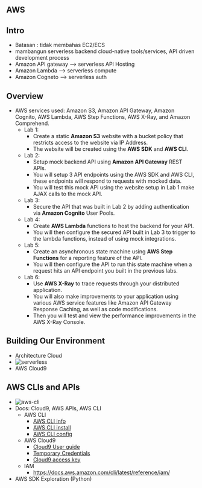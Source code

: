 ## AWS
## Intro
- Batasan : tidak membahas EC2/ECS
- mambangun serverless backend cloud-native tools/services, API driven development process
- Amazon API gateway --> serverless API Hosting
- Amazon Lambda --> serverless compute
- Amazon Cogneto --> serverless auth
## Overview
- AWS services used: Amazon S3, Amazon API Gateway, Amazon Cognito, AWS Lambda, AWS Step Functions, AWS X-Ray, and Amazon Comprehend.
  - Lab 1:
    - Create a static  **Amazon S3** website with a bucket policy that restricts access to the website via IP Address.
    - The website will be created using the **AWS SDK** and **AWS CLI**.
  - Lab 2:
    - Setup mock backend API using **Amazon API Gateway** REST APIs.
    - You will setup 3 API endpoints using the AWS SDK and AWS CLI, these endpoints will respond to requests with mocked data.
    - You will test this mock API using the website setup in Lab 1 make AJAX calls to the mock API.
  - Lab 3:
    - Secure the API that was built in Lab 2 by adding authentication via **Amazon Cognito** User Pools.
  - Lab 4:
    - Create **AWS Lambda** functions to host the backend for your API.
    - You will then configure the secured API built in Lab 3 to trigger to the lambda functions, instead of using mock integrations.
  - Lab 5:
    - Create an asynchronous state machine using **AWS Step Functions** for a reporting feature of the API.
    - You will then configure the API to run this state machine when a request hits an API endpoint you built in the previous labs.
  - Lab 6:
    - Use **AWS X-Ray** to trace requests through your distributed application.
    - You will also make improvements to your application using various AWS service features like Amazon API Gateway Response Caching, as well as code modifications.
    - Then you will test and view the performance improvements in the AWS X-Ray Console.

## Building Our Environment
- Architecture Cloud
- ![serverless](https://user-images.githubusercontent.com/24581953/116175264-2d024f80-a73a-11eb-9a4a-4c17709ecb02.jpg)
- AWS Cloud9

## AWS CLIs and APIs
- ![aws-cli](https://user-images.githubusercontent.com/24581953/116177179-8ddf5700-a73d-11eb-9292-009cc66631f9.jpg)
- Docs: Cloud9, AWS APIs, AWS CLI
  - AWS CLI
    - [AWS CLI info](https://aws.amazon.com/cli/)
    - [AWS CLI install](https://docs.aws.amazon.com/cli/latest/userguide/cli-chap-install.html)
    - [AWS CLI config](https://docs.aws.amazon.com/cli/latest/userguide/cli-chap-configure.html)
  - AWS Cloud9
    - [Cloud9 User guide](https://docs.aws.amazon.com/cloud9/latest/user-guide/welcome.html)
    - [Temporary Credentials](https://docs.aws.amazon.com/cloud9/latest/user-guide/how-cloud9-with-iam.html#sec-auth-and-access-control-temporary-managed-credentials)
    - [Cloud9 access key](https://docs.aws.amazon.com/general/latest/gr/aws-access-keys-best-practices.html)
  - IAM
    - https://docs.aws.amazon.com/cli/latest/reference/iam/
- AWS SDK Exploration (Python)
